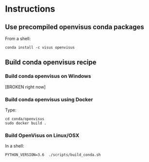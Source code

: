 # Instructions

## Use precompiled openvisus conda packages 

From a shell:

```
conda install -c visus openvisus
```


## Build conda openvisus recipe

### Build conda openvisus on Windows

[BROKEN right now]

### Build conda openvisus using Docker

Type:

```
cd conda/openvisus
sudo docker build .
```

### Build OpenVisus on Linux/OSX

In a shell:

```
PYTHON_VERSION=3.6  ./scripts/build_conda.sh
```

